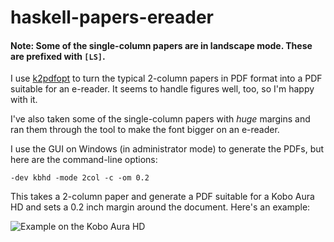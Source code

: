 # haskell-papers-ereader

#### Note: Some of the single-column papers are in landscape mode. These are prefixed with `[LS]`.

I use [k2pdfopt](http://www.willus.com/k2pdfopt/) to turn the typical 2-column papers in PDF format into a PDF suitable for an e-reader.  It seems to handle figures well, too, so I'm happy with it.

I've also taken some of the single-column papers with *huge* margins and ran them through the tool to make the font bigger on an e-reader.

I use the GUI on Windows (in administrator mode) to generate the PDFs, but here are the command-line options:

```
-dev kbhd -mode 2col -c -om 0.2
```

This takes a 2-column paper and generate a PDF suitable for a Kobo Aura HD and sets a 0.2 inch margin around the document.
Here's an example:

![Example on the Kobo Aura HD](http://i.imgur.com/jPjzrQoh.jpg?1)
